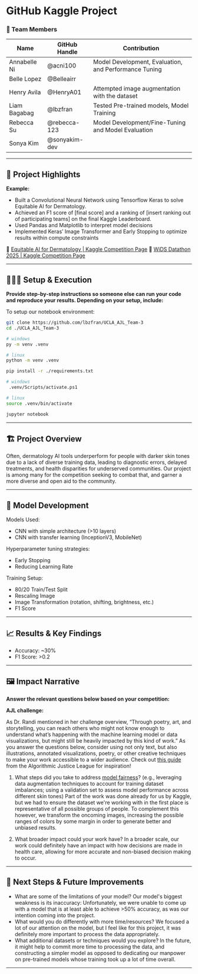 # GitHub Kaggle Project

### **👥 Team Members**

| Name | GitHub Handle | Contribution |
| - | - | - |
| Annabelle Ni | @acni100 | Model Development, Evaluation, and Performance Tuning |
| Belle Lopez | @Belleairr | 
| Henry Avila | @HenryA01 | Attempted image augmentation with the dataset |
| Liam Bagabag | @lbzfran | Tested Pre-trained models, Model Training |
| Rebecca Su | @rebecca-123 | Model Development/Fine-Tuning and Model Evaluation |
| Sonya Kim | @sonyakim-dev | 

---

## **🎯 Project Highlights**

**Example:**

* Built a Convolutional Neural Network using Tensorflow Keras to solve Equitable AI for Dermatology.
* Achieved an F1 score of \[final score\] and a ranking of \[insert ranking out of participating teams\] on the final Kaggle Leaderboard.
* Used Pandas and Matplotlib to interpret model decisions
* Implemented Keras’ Image Transformer and Early Stopping to optimize results within compute constraints

🔗 [Equitable AI for Dermatology | Kaggle Competition Page](https://www.kaggle.com/competitions/bttai-ajl-2025/overview)
🔗 [WiDS Datathon 2025 | Kaggle Competition Page](https://www.kaggle.com/competitions/widsdatathon2025/overview)

---

## **👩🏽‍💻 Setup & Execution**

**Provide step-by-step instructions so someone else can run your code and reproduce your results. Depending on your setup, include:**

To setup our notebook environment:

```sh
git clone https://github.com/lbzfran/UCLA_AJL_Team-3
cd ./UCLA_AJL_Team-3

# windows
py -m venv .venv 

# linux
python -m venv .venv

pip install -r ./requirements.txt

# windows
 .venv/Scripts/activate.ps1

# linux
source .venv/bin/activate

jupyter notebook
```

---

## **🏗️ Project Overview**

Often, dermatology AI tools underperform for people with darker skin tones due
to a lack of diverse training data, leading to diagnostic errors, delayed treatments,
and health disparities for underserved communities.
Our project is among many for the competition seeking to combat that, and garner
a more diverse and open aid to the community.

---

## **🧠 Model Development**

Models Used:
* CNN with simple architecture (>10 layers)
* CNN with transfer learning (InceptionV3, MobileNet)

Hyperparameter tuning strategies:
* Early Stopping
* Reducing Learning Rate

Training Setup:
* 80/20 Train/Test Split
* Rescaling Image
* Image Transformation (rotation, shifting, brightness, etc.)
* F1 Score

---

## **📈 Results & Key Findings**

- Accuracy: ~30%
- F1 Score: >0.2

---

## **🖼️ Impact Narrative**

**Answer the relevant questions below based on your competition:**

**AJL challenge:**

As Dr. Randi mentioned in her challenge overview, “Through poetry, art, and storytelling, you can reach others who might not know enough to understand what’s happening with the machine learning model or data visualizations, but might still be heavily impacted by this kind of work.”
As you answer the questions below, consider using not only text, but also illustrations, annotated visualizations, poetry, or other creative techniques to make your work accessible to a wider audience.
Check out [this guide](https://drive.google.com/file/d/1kYKaVNR\_l7Abx2kebs3AdDi6TlPviC3q/view) from the Algorithmic Justice League for inspiration!

1. What steps did you take to address [model fairness](https://haas.berkeley.edu/wp-content/uploads/What-is-fairness_-EGAL2.pdf)? (e.g., leveraging data augmentation techniques to account for training dataset imbalances; using a validation set to assess model performance across different skin tones)
Part of the work was done already for us by Kaggle, but we had to ensure the dataset
we're working with in the first place is representative of all possible groups
of people. To complement this however, we transform the oncoming images,
increasing the possible ranges of colors by some margin in order to generate
better and unbiased results.

3. What broader impact could your work have?
In a broader scale, our work could definitely have an impact with how decisions are made
in health care, allowing for more accurate and non-biased decision making to occur.

---

## **🚀 Next Steps & Future Improvements**

* What are some of the limitations of your model?
Our model's biggest weakness is its inaccuracy: Unfortunately, we were
unable to come up with a model that is at least able to achieve >50% accuracy,
as was our intention coming into the project.
* What would you do differently with more time/resources?
We focused a lot of our attention on the model, but I feel like for this project,
it was definitely more important to process the data appropriately.
* What additional datasets or techniques would you explore?
In the future, it might help to commit more time to processing the data, and
constructing a simpler model as opposed to dedicating our manpower on pre-trained
models whose training took up a lot of time overall.

---

